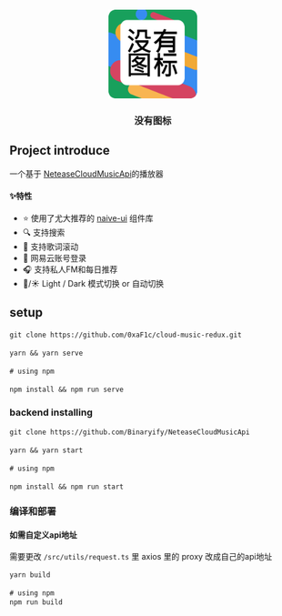 <br />

<p align="center">
  <img src="./src/assets/nologo.png" alt="Logo" width="156" height="156">
  <h3 align="center">没有图标</h3>
</p>

## Project introduce

一个基于 [NeteaseCloudMusicApi](https://github.com/Binaryify/NeteaseCloudMusicApi)的播放器

#### ✨特性
- ⭐ 使用了尤大推荐的 [naive-ui](https://github.com/tusen-ai/naive-ui) 组件库
- 🔍 支持搜索
- 📃 支持歌词滚动
- 🎵 网易云账号登录 
- 🎧 支持私人FM和每日推荐
- 🌙/☀️ Light / Dark 模式切换 or 自动切换

## setup

```shell
git clone https://github.com/0xaF1c/cloud-music-redux.git

yarn && yarn serve

# using npm

npm install && npm run serve
```

### backend installing
```shell
git clone https://github.com/Binaryify/NeteaseCloudMusicApi

yarn && yarn start

# using npm

npm install && npm run start
```

### 编译和部署
#### 如需自定义api地址
需要更改 `/src/utils/request.ts` 里 axios 里的 proxy 改成自己的api地址
```shell
yarn build

# using npm
npm run build
```
